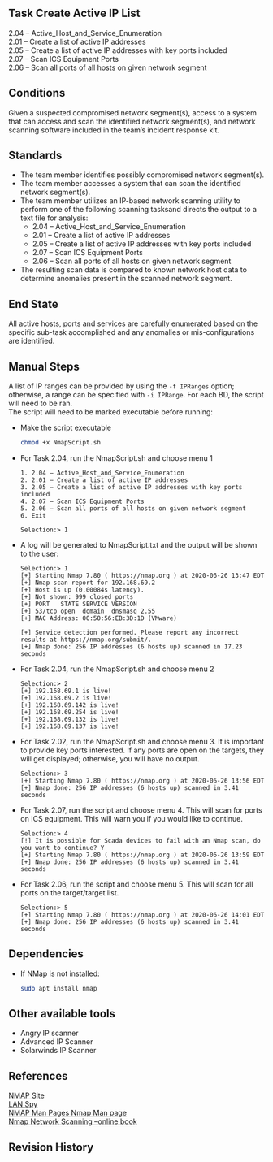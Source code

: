 ## Task Create Active IP List  
2.04 – Active_Host_and_Service_Enumeration  
2.01 – Create a list of active IP addresses  
2.05 – Create a list of active IP addresses with key ports included  
2.07 – Scan ICS Equipment Ports  
2.06 – Scan all ports of all hosts on given network segment  


## Conditions  
Given a suspected compromised network segment(s), access to a system that can access and scan the identified network segment(s), and network scanning software included in the team’s incident response kit.  


## Standards  
* The team member identifies possibly compromised network segment(s).  
* The team member accesses a system that can scan the identified network segment(s).  
* The team member utilizes an IP-based network scanning utility to perform one of the following scanning tasksand directs the output to a text file for analysis:  
	* 2.04 – Active_Host_and_Service_Enumeration  
	* 2.01 – Create a list of active IP addresses  
	* 2.05 – Create a list of active IP addresses with key ports included  
	* 2.07 – Scan ICS Equipment Ports  
	* 2.06 – Scan all ports of all hosts on given network segment  
* The resulting scan data is compared to known network host data to determine anomalies present in the scanned network segment.  


## End State  
All active hosts, ports and services are carefully enumerated based on the specific sub-task accomplished and any anomalies or mis-configurations are identified.  


## Manual Steps
A list of IP ranges can be provided by using the `-f IPRanges` option; otherwise, a range can be specified with `-i IPRange`. For each BD, the script will need to be ran.  
The script will need to be marked executable before running:  

* Make the script executable  
	```bash
	chmod +x NmapScript.sh  
	```  

* For Task 2.04, run the NmapScript.sh and choose menu 1  
	```  
	1. 2.04 – Active_Host_and_Service_Enumeration  
	2. 2.01 – Create a list of active IP addresses  
	3. 2.05 – Create a list of active IP addresses with key ports included  
	4. 2.07 – Scan ICS Equipment Ports  
	5. 2.06 – Scan all ports of all hosts on given network segment   
	6. Exit  

	Selection:> 1  
   ```  

* A log will be generated to NmapScript.txt and the output will be shown to the user:  
	```  
	Selection:> 1  
	[+] Starting Nmap 7.80 ( https://nmap.org ) at 2020-06-26 13:47 EDT  
	[+] Nmap scan report for 192.168.69.2  
	[+] Host is up (0.00084s latency).  
	[+] Not shown: 999 closed ports  
	[+] PORT   STATE SERVICE VERSION  
	[+] 53/tcp open  domain  dnsmasq 2.55  
	[+] MAC Address: 00:50:56:EB:3D:1D (VMware)  

	[+] Service detection performed. Please report any incorrect results at https://nmap.org/submit/.  
	[+] Nmap done: 256 IP addresses (6 hosts up) scanned in 17.23 seconds  
	```  

* For Task 2.04, run the NmapScript.sh and choose menu 2  
	```  
	Selection:> 2  
	[+] 192.168.69.1 is live!  
	[+] 192.168.69.2 is live!  
	[+] 192.168.69.142 is live!  
	[+] 192.168.69.254 is live!  
	[+] 192.168.69.132 is live!  
	[+] 192.168.69.137 is live!  
   ```

* For Task 2.02, run the NmapScript.sh and choose menu 3. It is important to provide key ports interested. If any ports are open on the targets, they will get displayed; otherwise, you will have no output.  
	```  
	Selection:> 3  
	[+] Starting Nmap 7.80 ( https://nmap.org ) at 2020-06-26 13:56 EDT  
	[+] Nmap done: 256 IP addresses (6 hosts up) scanned in 3.41 seconds  
	```  

* For Task 2.07, run the script and choose menu 4. This will scan for ports on ICS equipment. This will warn you if you would like to continue.  
	```  
	Selection:> 4  
	[!] It is possible for Scada devices to fail with an Nmap scan, do you want to continue? Y  
	[+] Starting Nmap 7.80 ( https://nmap.org ) at 2020-06-26 13:59 EDT  
	[+] Nmap done: 256 IP addresses (6 hosts up) scanned in 3.41 seconds  
	```  

* For Task 2.06, run the script and choose menu 5. This will scan for all ports on the target/target list.  
	```  
	Selection:> 5  
	[+] Starting Nmap 7.80 ( https://nmap.org ) at 2020-06-26 14:01 EDT  
	[+] Nmap done: 256 IP addresses (6 hosts up) scanned in 3.41 seconds  
	```  

## Dependencies  
* If NMap is not installed:  
	```  bash
	sudo apt install nmap  
	```  


## Other available tools  
* Angry IP scanner  
* Advanced IP Scanner  
* Solarwinds IP Scanner  


## References  
[NMAP Site](https://nmap.org)  
[LAN Spy](http://lantricks.com/lanspy/)  
[NMAP Man Pages Nmap Man page](http://linuxcommand.org/man_pages/nmap1.html)  
[Nmap Network Scanning –online book](nmap.org/book/toc.html)  


## Revision History  
